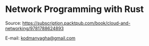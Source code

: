 # Network Programming with Rust

Source: https://subscription.packtpub.com/book/cloud-and-networking/9781788624893

E-mail: kodmanyagha@gmail.com
